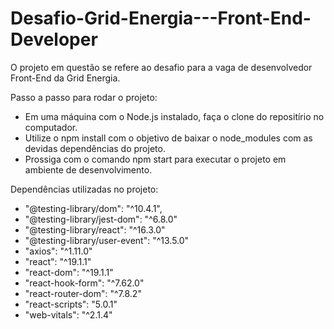 # Desafio-Grid-Energia---Front-End-Developer
O projeto em questão se refere ao desafio para a vaga de desenvolvedor Front-End da Grid Energia.

Passo a passo para rodar o projeto:

- Em uma máquina com o Node.js instalado, faça o clone do repositírio no computador.
- Utilize o npm install com o objetivo de baixar o node_modules com as devidas dependências do projeto. 
- Prossiga com o comando npm start para executar o projeto em ambiente de desenvolvimento.

Dependências utilizadas no projeto:

  - "@testing-library/dom": "^10.4.1",
  - "@testing-library/jest-dom": "^6.8.0"
  - "@testing-library/react": "^16.3.0"
  - "@testing-library/user-event": "^13.5.0"
  - "axios": "^1.11.0"
  - "react": "^19.1.1"
  - "react-dom": "^19.1.1"
  - "react-hook-form": "^7.62.0"
  - "react-router-dom": "^7.8.2"
  - "react-scripts": "5.0.1"
  - "web-vitals": "^2.1.4"
  
